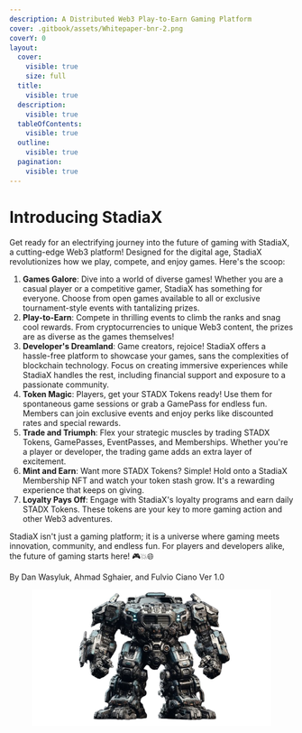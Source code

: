 ```yaml
---
description: A Distributed Web3 Play-to-Earn Gaming Platform
cover: .gitbook/assets/Whitepaper-bnr-2.png
coverY: 0
layout:
  cover:
    visible: true
    size: full
  title:
    visible: true
  description:
    visible: true
  tableOfContents:
    visible: true
  outline:
    visible: true
  pagination:
    visible: true
---
```


# Introducing StadiaX

Get ready for an electrifying journey into the future of gaming with StadiaX, a cutting-edge Web3 platform! Designed for the digital age, StadiaX revolutionizes how we play, compete, and enjoy games. Here's the scoop:

1. **Games Galore**: Dive into a world of diverse games! Whether you are a casual player or a competitive gamer, StadiaX has something for everyone. Choose from open games available to all or exclusive tournament-style events with tantalizing prizes.
2. **Play-to-Earn**: Compete in thrilling events to climb the ranks and snag cool rewards. From cryptocurrencies to unique Web3 content, the prizes are as diverse as the games themselves!
3. **Developer's Dreamland**: Game creators, rejoice! StadiaX offers a hassle-free platform to showcase your games, sans the complexities of blockchain technology. Focus on creating immersive experiences while StadiaX handles the rest, including financial support and exposure to a passionate community.
4. **Token Magic**: Players, get your STADX Tokens ready! Use them for spontaneous game sessions or grab a GamePass for endless fun. Members can join exclusive events and enjoy perks like discounted rates and special rewards.
5. **Trade and Triumph**: Flex your strategic muscles by trading STADX Tokens, GamePasses, EventPasses, and Memberships. Whether you're a player or developer, the trading game adds an extra layer of excitement.
6. **Mint and Earn**: Want more STADX Tokens? Simple! Hold onto a StadiaX Membership NFT and watch your token stash grow. It's a rewarding experience that keeps on giving.
7. **Loyalty Pays Off**: Engage with StadiaX's loyalty programs and earn daily STADX Tokens. These tokens are your key to more gaming action and other Web3 adventures.

StadiaX isn't just a gaming platform; it is a universe where gaming meets innovation, community, and endless fun. For players and developers alike, the future of gaming starts here! 🎮💥🌐

By Dan Wasyluk, Ahmad Sghaier, and Fulvio Ciano Ver 1.0

<div align="left" data-full-width="false">

<figure><img src=".gitbook/assets/Group_58-removebg-preview (1).png" alt=""><figcaption></figcaption></figure>

</div>
